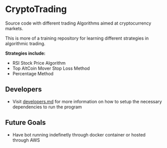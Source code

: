# CryptoTrading
Source code with different trading Algorithms aimed at cryptocurrency markets.

This is more of a training repository for learning different strategies in algorithmic trading.

**Strategies include:**
+ RSI Stock Price Algorithm
+ Top AltCoin Mover Stop Loss Method
+ Percentage Method

## Developers 
- Visit [developers.md](docs/developers.md) for more information on how to setup the necessary dependencies to run the program

## Future Goals
- Have bot running indefinetly through docker container or hosted through AWS




